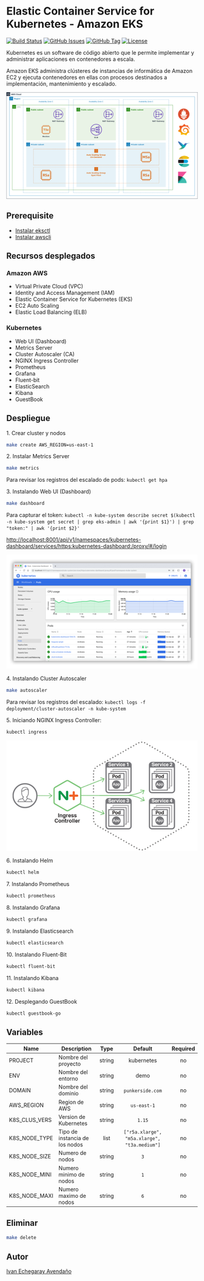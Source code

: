 # Elastic Container Service for Kubernetes - Amazon EKS

[![Build Status](https://travis-ci.org/punkerside/kubernetes-demo.svg?branch=master)](https://travis-ci.org/punkerside/kubernetes-demo)
[![GitHub Issues](https://img.shields.io/github/issues/punkerside/kubernetes-demo.svg)](https://github.com/punkerside/kubernetes-demo/issues)
[![GitHub Tag](https://img.shields.io/github/tag-date/punkerside/kubernetes-demo.svg?style=plastic)](https://github.com/punkerside/kubernetes-demo/tags/)
[![License](https://img.shields.io/badge/License-Apache%202.0-blue.svg)](https://opensource.org/licenses/Apache-2.0)

Kubernetes es un software de código abierto que le permite implementar y administrar aplicaciones en contenedores a escala.

Amazon EKS administra clústeres de instancias de informática de Amazon EC2 y ejecuta contenedores en ellas con procesos destinados a implementación, mantenimiento y escalado.

<p align="center">
  <img src="docs/img/architecture.png">
</p>

## Prerequisite

* [Instalar eksctl](https://eksctl.io/introduction/installation/)
* [Instalar awscli](https://docs.aws.amazon.com/cli/latest/userguide/cli-chap-install.html)

## Recursos desplegados

### Amazon AWS

* Virtual Private Cloud (VPC)
* Identity and Access Management (IAM)
* Elastic Container Service for Kubernetes (EKS)
* EC2 Auto Scaling
* Elastic Load Balancing (ELB)

### Kubernetes

* Web UI (Dashboard)
* Metrics Server
* Cluster Autoscaler (CA)
* NGINX Ingress Controller
* Prometheus
* Grafana
* Fluent-bit
* ElasticSearch
* Kibana
* GuestBook

## Despliegue

1\. Crear cluster y nodos

```bash
make create AWS_REGION=us-east-1
```

2\. Instalar Metrics Server

```bash
make metrics
```

Para revisar los registros del escalado de pods: ``kubectl get hpa``

3\. Instalando Web UI (Dashboard)

```bash
make dashboard
```

Para capturar el token: ``kubectl -n kube-system describe secret $(kubectl -n kube-system get secret | grep eks-admin | awk '{print $1}') | grep "token:" | awk '{print $2}'``

<a href="http://localhost:8001/api/v1/namespaces/kubernetes-dashboard/services/https:kubernetes-dashboard:/proxy/#/login" target="_blank">http://localhost:8001/api/v1/namespaces/kubernetes-dashboard/services/https:kubernetes-dashboard:/proxy/#/login</a>

<p align="center">
  <img src="docs/img/dashboard.png">
</p>

4\. Instalando Cluster Autoscaler

```bash
make autoscaler
```

Para revisar los registros del escalado: ``kubectl logs -f deployment/cluster-autoscaler -n kube-system``



5\. Iniciando NGINX Ingress Controller:

```bash
kubectl ingress
```

<p align="center">
  <img src="docs/img/ingress.png">
</p>

6\. Instalando Helm

```bash
kubectl helm
```

7\. Instalando Prometheus

```bash
kubectl prometheus
```

8\. Instalando Grafana

```bash
kubectl grafana
```

9\. Instalando Elasticsearch

```bash
kubectl elasticsearch
```

10\. Instalando Fluent-Bit

```bash
kubectl fluent-bit
```

11\. Instalando Kibana

```bash
kubectl kibana
```

12\. Desplegando GuestBook

```bash
kubectl guestbook-go
```

## Variables

| Name | Description | Type | Default | Required |
|------|-------------|:----:|:-----:|:-----:|
| PROJECT | Nombre del proyecto | string | kubernetes | no |
| ENV | Nombre del entorno | string | demo | no |
| DOMAIN | Nombre del dominio | string | `punkerside.com` | no |
| AWS_REGION | Region de AWS | string | `us-east-1` | no |
| K8S_CLUS_VERS | Version de Kubernetes | string | `1.15` | no |
| K8S_NODE_TYPE | Tipo de instancia de los nodos | list | `["r5a.xlarge", "m5a.xlarge", "t3a.medium"]` | no |
| K8S_NODE_SIZE | Numero de nodos | string | `3` | no |
| K8S_NODE_MINI | Numero minimo de nodos | string | `1` | no |
| K8S_NODE_MAXI | Numero maximo de nodos | string | `6` | no |

## Eliminar

```bash
make delete
```

## Autor

[Ivan Echegaray Avendaño](https://github.com/punkerside/)